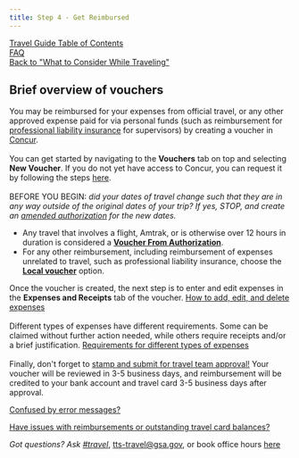 ```yaml
---
title: Step 4 - Get Reimbursed
---
```


[Travel Guide Table of Contents](/travel-guide-table-of-contents) <br>
[FAQ](/travel-guide-faq) <br>
[Back to "What to Consider While Traveling"](/travel-guide-2-travel)


## Brief overview of vouchers

You may be reimbursed for your expenses from official travel, or any other approved expense paid for via personal funds (such as reimbursement for [professional liability insurance](/travel-guide-faq/#How-can-I-get-reimbursed-for-professional-liability-insurance) for supervisors) by creating a voucher in [Concur](travel.gsa.gov). <br>
<br>
You can get started by navigating to the **Vouchers** tab on top and selecting **New Voucher**. If you do not yet have access to Concur, you can request it by following the steps [here](/first-time-travel-get-in-concur).<br>
<br>
BEFORE YOU BEGIN: _did your dates of travel change such that they are in any way outside of the original dates of your trip? If yes, STOP, and create an [amended authorization](/travel-guide-A-amended-authorizations) for the new dates._

* Any travel that involves a flight, Amtrak, or is otherwise over 12 hours in duration is considered a **[Voucher From Authorization](/travel-guide-faq/#how-do-i-create-a-voucher-from-authorization)**. 
* For any other reimbursement, including reimbursement of expenses unrelated to travel, such as professional liability insurance, choose the **[Local voucher](/travel-guide-faq/#how-do-i-create-a-local-or-miscellaneous-voucher)** option.

Once the voucher is created, the next step is to enter and edit expenses in the **Expenses and Receipts** tab of the voucher. [How to add, edit, and delete expenses](/travel-guide-faq/#how-to-add-edit-or-delete-expenses) <br>
<br>
Different types of expenses have different requirements. Some can be claimed without further action needed, while others require receipts and/or a brief justification. [Requirements for different types of expenses](/travel-guide-faq/#When-are-receipts-or-further-justifications-required-to-claim-expenses) <br>
<br>
Finally, don't forget to [stamp and submit for travel team approval!](/travel-guide-faq/#how-to-stamp-and-submit-for-travel-team-approval) Your voucher will be reviewed in 3-5 business days, and reimbursement will be credited to your bank account and travel card 3-5 business days after approval.

[Confused by error messages?](https://docs.google.com/document/d/1zD020XAXRIpuXPKgY0zadLBNJmBaRj_29-DhClrkZAo/edit)

[Have issues with reimbursements or outstanding travel card balances?](/travel-guide-faq/#issues-with-reimbursement)

*Got questions? Ask [#travel](https://gsa-tts.slack.com/messages/travel)*, [tts-travel@gsa.gov](mailto:tts-travel@gsa.gov), or book office hours [here](https://sites.google.com/a/gsa.gov/tts-office-hours/)
